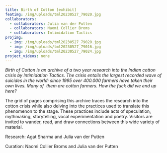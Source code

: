 ```yaml
---
title: Birth of Cotton [exhibit]
featimg: /img/uploads/tml20230527_79020.jpg
collaborators:
  - collaborators: Julia van der Putten
  - collaborators: Naomi Collier Broms
  - collaborators: Intimidation Tactics
projimg:
  - img: /img/uploads/tml20230527_79020.jpg
  - img: /img/uploads/tml20230527_79016.jpg
  - img: /img/uploads/tml20230527_79024.jpg
project_videos: none
---
```

*Birth of Cotton is an archive of a two year research into the Indian cotton crisis by Intimidation Tactics. The crisis entails the largest recorded wave of suicides in the world: since 1995 over 400.000 farmers have taken their own lives. Many of  them are cotton farmers. How the fuck did we end up here?* 

The grid of pages comprising this archive traces the research into the cotton crisis while also delving into the practices used to translate this phenomenon to the stage. These practices include acts of speculation, mythmaking, storytelling, vocal experimentation and poetry. Visitors are invited to wander, read, and draw connections between this wide variety of material. 

R﻿esearch: Agat Sharma and Julia van der Putten

C﻿uration: Naomi Collier Broms and Julia van der Putten